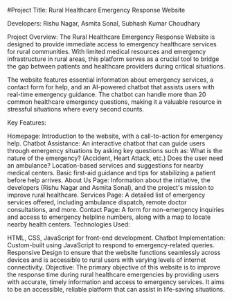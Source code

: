 #Project Title: Rural Healthcare Emergency Response Website

Developers: Rishu Nagar, Asmita Sonal, Subhash Kumar Choudhary

Project Overview: The Rural Healthcare Emergency Response Website is designed to provide immediate access to emergency healthcare services for rural communities. With limited medical resources and emergency infrastructure in rural areas, this platform serves as a crucial tool to bridge the gap between patients and healthcare providers during critical situations.

The website features essential information about emergency services, a contact form for help, and an AI-powered chatbot that assists users with real-time emergency guidance. The chatbot can handle more than 20 common healthcare emergency questions, making it a valuable resource in stressful situations where every second counts.

Key Features:

Homepage: Introduction to the website, with a call-to-action for emergency help.
Chatbot Assistance: An interactive chatbot that can guide users through emergency situations by asking key questions such as:
What is the nature of the emergency? (Accident, Heart Attack, etc.)
Does the user need an ambulance?
Location-based services and suggestions for nearby medical centers.
Basic first-aid guidance and tips for stabilizing a patient before help arrives.
About Us Page: Information about the initiative, the developers (Rishu Nagar and Asmita Sonal), and the project's mission to improve rural healthcare.
Services Page: A detailed list of emergency services offered, including ambulance dispatch, remote doctor consultations, and more.
Contact Page: A form for non-emergency inquiries and access to emergency helpline numbers, along with a map to locate nearby health centers.
Technologies Used:

HTML, CSS, JavaScript for front-end development.
Chatbot Implementation: Custom-built using JavaScript to respond to emergency-related queries.
Responsive Design to ensure that the website functions seamlessly across devices and is accessible to rural users with varying levels of internet connectivity.
Objective: The primary objective of this website is to improve the response time during rural healthcare emergencies by providing users with accurate, timely information and access to emergency services. It aims to be an accessible, reliable platform that can assist in life-saving situations.
